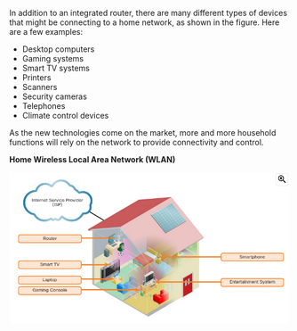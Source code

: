 In addition to an integrated router, there are many different types of devices that might be connecting to a home network, as shown in the figure. Here are a few examples:

- Desktop computers
- Gaming systems
- Smart TV systems
- Printers
- Scanners
- Security cameras
- Telephones
- Climate control devices

As the new technologies come on the market, more and more household functions will rely on the network to provide connectivity and control.

**Home Wireless Local Area Network (WLAN)**

![](../img/wlan01.png)
